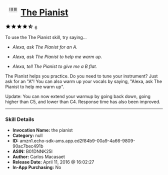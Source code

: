 # &nbsp;<img src="skill_icon" alt="The Pianist icon" width="36"> [The Pianist](http://alexa.amazon.com/#skills/amzn1.echo-sdk-ams.app.ed2f84b9-00a9-4a66-9809-90ac7bec491b)
![4.6 stars](../../images/ic_star_black_18dp_1x.png)![4.6 stars](../../images/ic_star_black_18dp_1x.png)![4.6 stars](../../images/ic_star_black_18dp_1x.png)![4.6 stars](../../images/ic_star_black_18dp_1x.png)![4.6 stars](../../images/ic_star_half_black_18dp_1x.png) 6

To use the The Pianist skill, try saying...

* *Alexa, ask The Pianist for an A.*

* *Alexa, ask The Pianist to help me warm up.*

* *Alexa, tell The Pianist to give me a B flat.*

The Pianist helps you practice. Do you need to tune your instrument? Just ask for an "A"! You can also warm up your vocals by saying, "Alexa, ask The Pianist to help me warm up".

Update: You can now extend your warmup by going back down, going higher than C5, and lower than C4. Response time has also been improved.

***

### Skill Details

* **Invocation Name:** the pianist
* **Category:** null
* **ID:** amzn1.echo-sdk-ams.app.ed2f84b9-00a9-4a66-9809-90ac7bec491b
* **ASIN:** B01DNNK25I
* **Author:** Carlos Macasaet
* **Release Date:** April 11, 2016 @ 16:02:27
* **In-App Purchasing:** No
